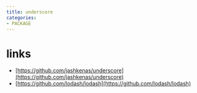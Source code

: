 ```yaml
---
title: underscore
categories: 
- PACKAGE
---
```




# links

- [https://github.com/jashkenas/underscore](https://github.com/jashkenas/underscore)
- [https://github.com/lodash/lodash](https://github.com/lodash/lodash)